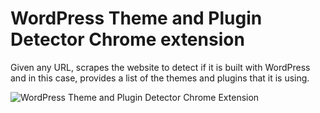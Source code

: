 # WordPress Theme and Plugin Detector Chrome extension

Given any URL, scrapes the website to detect if it is built with WordPress and in this case, provides a list of the themes and plugins that it is using.

![WordPress Theme and Plugin Detector Chrome Extension](https://github.com/adriablancafort/wp-detector-extension/assets/76774853/4711eafd-7ac3-4e5a-9692-c678d05e6099)